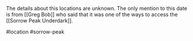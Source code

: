 The details about this locations are unknown. The only mention to this date is from [[Greg Bob]] who said that it was one of the ways to access the [[Sorrow Peak Underdark]].

#location #sorrow-peak 